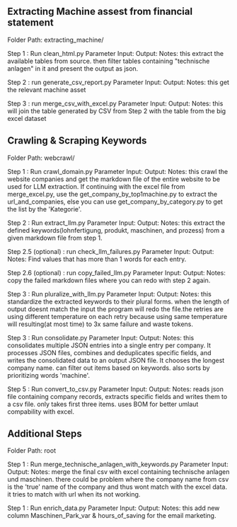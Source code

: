 ## Extracting Machine assest from financial statement
Folder Path: extracting_machine/

Step 1 : Run clean_html.py
    Parameter
    Input: 
    Output:
    Notes: this extract the available tables from source. then filter tables containing "technische anlagen" in it and present the output as json.

Step 2 : run generate_csv_report.py
    Parameter
    Input: 
    Output:
    Notes: this get the relevant machine asset 

Step 3 : run merge_csv_with_excel.py
    Parameter
    Input: 
    Output:
    Notes: this will join the table generated by CSV from Step 2 with the table from the big excel dataset

## Crawling & Scraping Keywords
Folder Path: webcrawl/

Step 1 : Run crawl_domain.py
    Parameter
    Input: 
    Output:
    Notes: this crawl the website companies and get the markdown file of the entire website to be used for LLM extraction. If continuing with the excel file from merge_excel.py, use the get_company_by_top1machine.py to extract the url_and_companies, else you can use get_company_by_category.py to get the list by the 'Kategorie'.

Step 2 : Run extract_llm.py
    Parameter
    Input: 
    Output:
    Notes: this extract the defined keywords(lohnfertigung, produkt, maschinen, and prozess) from a given markdown file from step 1.

Step 2.5 (optional) : run check_llm_failures.py
    Parameter
    Input: 
    Output:
    Notes: Find values that has more than 1 words for each entry.

Step 2.6 (optional) : run copy_failed_llm.py
    Parameter
    Input: 
    Output:
    Notes: copy the failed markdown files where you can redo with step 2 again. 

Step 3 : Run pluralize_with_llm.py
    Parameter
    Input: 
    Output:
    Notes: this standardize the extracted keywords to their plural forms. when the length of output doesnt match the input the program will redo the file.the retries are using different temperature on each retry because using same temperature will resulting(at most time) to 3x same failure and waste tokens.

Step 3 : Run consolidate.py
    Parameter
    Input: 
    Output:
    Notes: this consolidates multiple JSON entries into a single entry per company. It processes JSON files, combines and deduplicates specific fields, and writes the consolidated data to an output JSON file. It chooses the longest company name. can filter out items based on keywords. also sorts by prioritizing words 'machine'.

Step 5 : Run convert_to_csv.py
    Parameter
    Input: 
    Output:
    Notes: reads json file containing company records, extracts specific fields and writes them to a csv file. only takes first three items. uses BOM for better umlaut compability with excel.

## Additional Steps
Folder Path: root

Step 1 : Run merge_technische_anlagen_with_keywords.py
    Parameter
    Input: 
    Output:
    Notes: merge the final csv with excel containing technische anlagen und maschinen. there could be problem where the company name from csv is the 'true' name of the company and thus wont match with the excel data. it tries to match with url when its not working.

Step 1 : Run enrich_data.py
    Parameter
    Input: 
    Output:
    Notes: this add new column Maschinen_Park_var & hours_of_saving for the email marketing.

